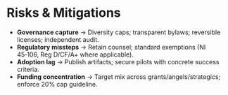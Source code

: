 # Risks & Mitigations

- **Governance capture** → Diversity caps; transparent bylaws; reversible licenses; independent audit.
- **Regulatory missteps** → Retain counsel; standard exemptions (NI 45‑106, Reg D/CF/A+ where applicable).
- **Adoption lag** → Publish artifacts; secure pilots with concrete success criteria.
- **Funding concentration** → Target mix across grants/angels/strategics; enforce 20% cap guideline.
